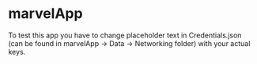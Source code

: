 # marvelApp
To test this app you have to change placeholder text in Credentials.json (can be found in marvelApp -> Data -> Networking folder) with your actual keys.
